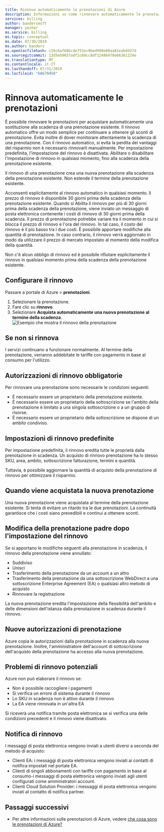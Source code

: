 ```yaml
---
title: Rinnova automaticamente le prenotazioni di Azure
description: Informazioni su come rinnovare automaticamente le prenotazioni di Azure per continuare a ottenere sconti sulla prenotazione.
services: billing
author: bandersmsft
manager: yashar
ms.service: billing
ms.topic: conceptual
ms.date: 07/30/2019
ms.author: banders
ms.openlocfilehash: c19c6af68bcde753ec9bed990e08aa81eabdd37d
ms.sourcegitcommit: 13d5eb9657adf1c69cc8df12486470e66361224e
ms.translationtype: MT
ms.contentlocale: it-IT
ms.lasthandoff: 07/31/2019
ms.locfileid: "68679458"
---
```

# <a name="automatically-renew-reservations"></a>Rinnova automaticamente le prenotazioni

È possibile rinnovare le prenotazioni per acquistare automaticamente una sostituzione alla scadenza di una prenotazione esistente. Il rinnovo automatico offre un modo semplice per continuare a ottenere gli sconti di prenotazione. Evita inoltre di dover monitorare attentamente la scadenza di una prenotazione. Con il rinnovo automatico, si evita la perdita dei vantaggi del risparmio non è necessario rinnovarli manualmente. Per impostazione predefinita, l'impostazione del rinnovo è disattivata. Abilitare o disabilitare l'impostazione di rinnovo in qualsiasi momento, fino alla scadenza della prenotazione esistente.

Il rinnovo di una prenotazione crea una nuova prenotazione alla scadenza della prenotazione esistente. Non estende il termine della prenotazione esistente.

Acconsenti esplicitamente al rinnovo automatico in qualsiasi momento. Il prezzo di rinnovo è disponibile 30 giorni prima della scadenza della prenotazione esistente. Quando si Abilita il rinnovo per più di 30 giorni prima della scadenza della prenotazione, viene inviato un messaggio di posta elettronica contenente i costi di rinnovo di 30 giorni prima della scadenza. Il prezzo di prenotazione potrebbe variare tra il momento in cui si blocca il prezzo di rinnovo e l'ora del rinnovo. In tal caso, il costo del rinnovo è il più basso tra i due costi. È possibile apportare modifiche alla quantità di prenotazione. In caso contrario, il rinnovo verrà aggiornato in modo da utilizzare il prezzo di mercato impostato al momento della modifica della quantità.

Non c'è alcun obbligo di rinnovo ed è possibile rifiutare esplicitamente il rinnovo in qualsiasi momento prima della scadenza della prenotazione esistente.

## <a name="set-up-renewal"></a>Configurare il rinnovo

Passare a portale di Azure > **prenotazioni**.

1. Selezionare la prenotazione.
2. Fare clic su **rinnovo**.
3. Selezionare **Acquista automaticamente una nuova prenotazione al termine della scadenza**.  
  ![Esempio che mostra il rinnovo della prenotazione](./media/billing-reservation-renew/reservation-renewal.png)

## <a name="if-you-dont-renew"></a>Se non si rinnova

I servizi continuano a funzionare normalmente. Al termine della prenotazione, verranno addebitate le tariffe con pagamento in base al consumo per l'utilizzo.

## <a name="required-renewal-permissions"></a>Autorizzazioni di rinnovo obbligatorie

Per rinnovare una prenotazione sono necessarie le condizioni seguenti:

- È necessario essere un proprietario della prenotazione esistente.
- È necessario essere un proprietario della sottoscrizione se l'ambito della prenotazione è limitato a una singola sottoscrizione o a un gruppo di risorse.
- È necessario essere un proprietario della sottoscrizione se dispone di un ambito condiviso.

## <a name="default-renewal-settings"></a>Impostazioni di rinnovo predefinite

Per impostazione predefinita, il rinnovo eredita tutte le proprietà dalla prenotazione in scadenza. Un acquisto di rinnovo prenotazione ha lo stesso SKU, area, ambito, sottoscrizione fatturazione, termini e quantità.

Tuttavia, è possibile aggiornare la quantità di acquisto della prenotazione di rinnovo per ottimizzare il risparmio.

## <a name="when-the-new-reservation-is-purchased"></a>Quando viene acquistata la nuova prenotazione

Una nuova prenotazione viene acquistata al termine della prenotazione esistente. Si tenta di evitare un ritardo tra le due prenotazioni. La continuità garantisce che i costi siano prevedibili e continui a ottenere sconti.

## <a name="changing-parent-reservation-after-setting-renewal"></a>Modifica della prenotazione padre dopo l'impostazione del rinnovo

Se si apportano le modifiche seguenti alla prenotazione in scadenza, il rinnovo della prenotazione viene annullato:

- Suddiviso
- Unisci
- Trasferimento della prenotazione da un account a un altro
- Trasferimento della prenotazione da una sottoscrizione WebDirect a una sottoscrizione Enterprise Agreement (EA) o qualsiasi altro metodo di acquisto
- Rinnovare la registrazione

La nuova prenotazione eredita l'impostazione della flessibilità dell'ambito e delle dimensioni dell'istanza dalla prenotazione in scadenza durante il rinnovo.

## <a name="new-reservation-permissions"></a>Nuove autorizzazioni di prenotazione

Azure copia le autorizzazioni dalla prenotazione in scadenza alla nuova prenotazione. Inoltre, l'amministratore dell'account di sottoscrizione dell'acquisto della prenotazione ha accesso alla nuova prenotazione.

## <a name="potential-renewal-problems"></a>Problemi di rinnovo potenziali

Azure non può elaborare il rinnovo se:

- Non è possibile raccogliere i pagamenti
- Si verifica un errore di sistema durante il rinnovo
- Lo SKU in scadenza non è attivo durante il rinnovo
- La EA viene rinnovata in un'altra EA

Si riceverà una notifica tramite posta elettronica se si verifica una delle condizioni precedenti e il rinnovo viene disattivato.

## <a name="renewal-notification"></a>Notifica di rinnovo

I messaggi di posta elettronica vengono inviati a utenti diversi a seconda del metodo di acquisto:

- Clienti EA: i messaggi di posta elettronica vengono inviati ai contatti di notifica impostati nel portale EA.
- Clienti di singoli abbonamenti con tariffe con pagamento in base al consumo-i messaggi di posta elettronica vengono inviati agli utenti configurati come amministratori account.
- Clienti Cloud Solution Provider: i messaggi di posta elettronica vengono inviati al contatto di notifica partner.

## <a name="next-steps"></a>Passaggi successivi
- Per altre informazioni sulle prenotazioni di Azure, vedere [che cosa sono le prenotazioni di Azure?](billing-save-compute-costs-reservations.md)
